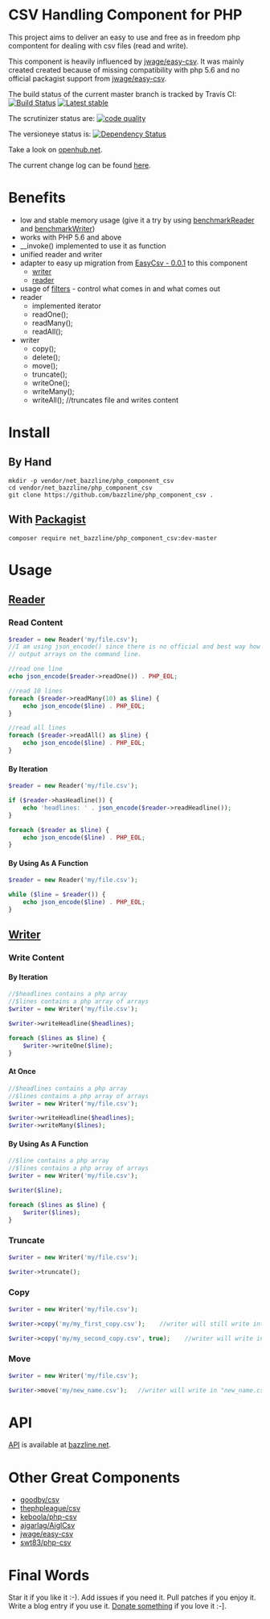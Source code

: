 # CSV Handling Component for PHP

This project aims to deliver an easy to use and free as in freedom php compontent for dealing with csv files (read and write).

This component is heavily influenced by [jwage/easy-csv](https://github.com/jwage/easy-csv).
It was mainly created created because of missing compatibility with php 5.6 and no official packagist support from [jwage/easy-csv](https://github.com/jwage/easy-csv).

The build status of the current master branch is tracked by Travis CI:
[![Build Status](https://travis-ci.org/bazzline/php_component_csv.png?branch=master)](http://travis-ci.org/bazzline/php_component_csv)
[![Latest stable](https://img.shields.io/packagist/v/net_bazzline/php_component_csv.svg)](https://packagist.org/packages/net_bazzline/php_component_csv)

The scrutinizer status are:
[![code quality](https://scrutinizer-ci.com/g/bazzline/php_component_csv/badges/quality-score.png?b=master)](https://scrutinizer-ci.com/g/bazzline/php_component_csv/)

The versioneye status is:
[![Dependency Status](https://www.versioneye.com/user/projects/557492b1316137000d0000d0/badge.svg?style=flat)](https://www.versioneye.com/user/projects/557492b1316137000d0000d0)

Take a look on [openhub.net](https://www.openhub.net/p/php_component_csv).

The current change log can be found [here](https://github.com/bazzline/php_component_csv/blob/master/CHANGELOG.md).

# Benefits

* low and stable memory usage (give it a try by using [benchmarkReader](https://github.com/bazzline/php_component_csv/blob/master/example/benchmarkReader) and [benchmarkWriter](https://github.com/bazzline/php_component_csv/blob/master/example/benchmarkWriter))
* works with PHP 5.6 and above
* \_\_invoke() implemented to use it as function
* unified reader and writer
* adapter to easy up migration from [EasyCsv - 0.0.1](https://github.com/jwage/easy-csv/tree/0.0.1/lib/EasyCSV) to this component
    * [writer](https://github.com/jwage/easy-csv/blob/master/lib/EasyCSV/Writer.php)
    * [reader](https://github.com/jwage/easy-csv/blob/master/lib/EasyCSV/Reader.php)
* usage of [filters](https://github.com/bazzline/php_component_csv/blob/master/source/Net/Bazzline/Component/Csv/Filter) - control what comes in and what comes out
* reader
    * implemented iterator
    * readOne();
    * readMany();
    * readAll();
* writer
    * copy();
    * delete();
    * move();
    * truncate();
    * writeOne();
    * writeMany();
    * writeAll();   //truncates file and writes content

# Install

## By Hand

```
mkdir -p vendor/net_bazzline/php_component_csv
cd vendor/net_bazzline/php_component_csv
git clone https://github.com/bazzline/php_component_csv .
```

## With [Packagist](https://packagist.org/packages/net_bazzline/php_component_csv)

```
composer require net_bazzline/php_component_csv:dev-master
```

# Usage

## [Reader](http://www.bazzline.net/55371e9f93dbdec83dc82730a5a73db5fc36272e/class-Net.Bazzline.Component.Csv.Reader.Reader.html)

### Read Content

```php
$reader = new Reader('my/file.csv');
//I am using json_encode() since there is no official and best way how to
// output arrays on the command line.

//read one line
echo json_encode($reader->readOne()) . PHP_EOL;

//read 10 lines
foreach ($reader->readMany(10) as $line) {
    echo json_encode($line) . PHP_EOL;
}

//read all lines
foreach ($reader->readAll() as $line) {
    echo json_encode($line) . PHP_EOL;
}
```

#### By Iteration

```php
$reader = new Reader('my/file.csv');

if ($reader->hasHeadline()) {
    echo 'headlines: ' . json_encode($reader->readHeadline());
}

foreach ($reader as $line) {
    echo json_encode($line) . PHP_EOL;
}
```

#### By Using As A Function

```php
$reader = new Reader('my/file.csv');

while ($line = $reader()) {
    echo json_encode($line) . PHP_EOL;
}
```

## [Writer](http://www.bazzline.net/55371e9f93dbdec83dc82730a5a73db5fc36272e/class-Net.Bazzline.Component.Csv.Writer.Writer.html)

### Write Content

#### By Iteration

```php
//$headlines contains a php array
//$lines contains a php array of arrays
$writer = new Writer('my/file.csv');

$writer->writeHeadline($headlines);

foreach ($lines as $line) {
    $writer->writeOne($line);
}
```

#### At Once

```php
//$headlines contains a php array
//$lines contains a php array of arrays
$writer = new Writer('my/file.csv');

$writer->writeHeadline($headlines);
$writer->writeMany($lines);
```

#### By Using As A Function

```php
//$line contains a php array
//$lines contains a php array of arrays
$writer = new Writer('my/file.csv');

$writer($line);

foreach ($lines as $line) {
    $writer($lines);
}
```

### Truncate

```php
$writer = new Writer('my/file.csv');

$writer->truncate();
```

### Copy

```php
$writer = new Writer('my/file.csv');

$writer->copy('my/my_first_copy.csv');    //writer will still write into "my_first_copy.csv"

$writer->copy('my/my_second_copy.csv', true);    //writer will write in "my_second_copy.csv"
```

### Move

```php
$writer = new Writer('my/file.csv');

$writer->move('my/new_name.csv');   //writer will write in "new_name.csv"
```

# API

[API](http://www.bazzline.net/55371e9f93dbdec83dc82730a5a73db5fc36272e/index.html) is available at [bazzline.net](http://www.bazzline.net).

# Other Great Components

* [goodby/csv](https://github.com/goodby/csv)
* [thephpleague/csv](https://github.com/thephpleague/csv)
* [keboola/php-csv](https://github.com/keboola/php-csv)
* [ajgarlag/AiglCsv](https://github.com/ajgarlag/AjglCsv)
* [jwage/easy-csv](https://github.com/jwage/easy-csv)
* [swt83/php-csv](https://github.com/swt83/php-csv)

# Final Words

Star it if you like it :-). Add issues if you need it. Pull patches if you enjoy it. Write a blog entry if you use it. [Donate something](https://gratipay.com/~stevleibelt) if you love it :-].

